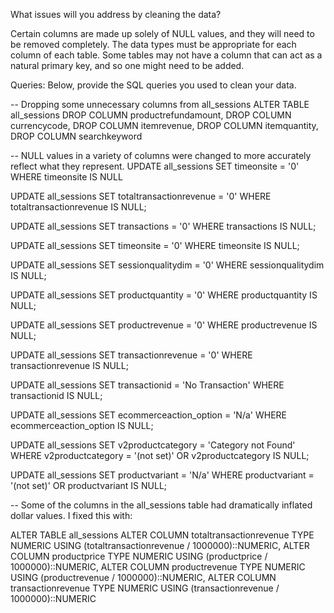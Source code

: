 What issues will you address by cleaning the data?

Certain columns are made up solely of NULL values, and they will need to be removed completely.
The data types must be appropriate for each column of each table. 
Some tables may not have a column that can act as a natural primary key, and so one might need to be added.


Queries:
Below, provide the SQL queries you used to clean your data.


-- Dropping some unnecessary columns from all_sessions
ALTER TABLE all_sessions
DROP COLUMN productrefundamount,
DROP COLUMN currencycode,
DROP COLUMN itemrevenue,
DROP COLUMN itemquantity,
DROP COLUMN searchkeyword

-- NULL values in a variety of columns were changed to more accurately reflect what they represent.
UPDATE all_sessions
SET timeonsite = '0'
WHERE timeonsite IS NULL

UPDATE all_sessions
SET totaltransactionrevenue = '0'
WHERE totaltransactionrevenue IS NULL;

UPDATE all_sessions
SET transactions = '0'
WHERE transactions IS NULL;

UPDATE all_sessions
SET timeonsite = '0'
WHERE timeonsite IS NULL;

UPDATE all_sessions
SET sessionqualitydim = '0'
WHERE sessionqualitydim IS NULL;

UPDATE all_sessions
SET productquantity = '0'
WHERE productquantity IS NULL;

UPDATE all_sessions
SET productrevenue = '0'
WHERE productrevenue IS NULL;

UPDATE all_sessions
SET transactionrevenue = '0'
WHERE transactionrevenue IS NULL;

UPDATE all_sessions
SET transactionid = 'No Transaction'
WHERE transactionid IS NULL;

UPDATE all_sessions
SET ecommerceaction_option = 'N/a'
WHERE ecommerceaction_option IS NULL;

UPDATE all_sessions
SET v2productcategory = 'Category not Found'
WHERE v2productcategory = '(not set)' OR v2productcategory IS NULL;

UPDATE all_sessions
SET productvariant = 'N/a'
WHERE productvariant = '(not set)' OR productvariant IS NULL;

-- Some of the columns in the all_sessions table had dramatically inflated dollar values. I fixed this with:

ALTER TABLE all_sessions
ALTER COLUMN totaltransactionrevenue TYPE NUMERIC USING (totaltransactionrevenue / 1000000)::NUMERIC,
ALTER COLUMN productprice TYPE NUMERIC USING (productprice / 1000000)::NUMERIC,
ALTER COLUMN productrevenue TYPE NUMERIC USING (productrevenue / 1000000)::NUMERIC,
ALTER COLUMN transactionrevenue TYPE NUMERIC USING (transactionrevenue / 1000000)::NUMERIC




